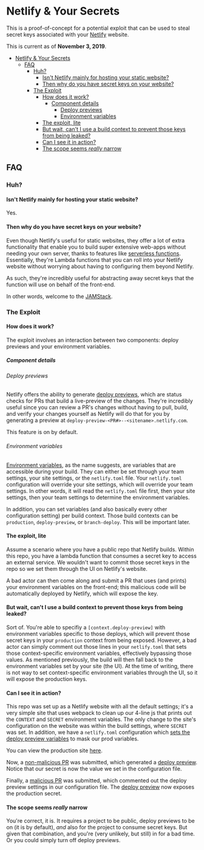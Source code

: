# Netlify & Your Secrets

This is a proof-of-concept for a potential exploit that can be used to steal secret keys associated with your [Netlify](https://www.netlify.com/) website.

This is current as of **November 3, 2019**.

- [Netlify & Your Secrets](#netlify--your-secrets)
  - [FAQ](#faq)
    - [Huh?](#huh)
      - [Isn't Netlify mainly for hosting your static website?](#isnt-netlify-mainly-for-hosting-your-static-website)
      - [Then why do you have secret keys on your website?](#then-why-do-you-have-secret-keys-on-your-website)
    - [The Exploit](#the-exploit)
      - [How does it work?](#how-does-it-work)
        - [Component details](#component-details)
          - [Deploy previews](#deploy-previews)
          - [Environment variables](#environment-variables)
      - [The exploit, lite](#the-exploit-lite)
      - [But wait, can't I use a build context to prevent those keys from being leaked?](#but-wait-cant-i-use-a-build-context-to-prevent-those-keys-from-being-leaked)
      - [Can I see it in action?](#can-i-see-it-in-action)
      - [The scope seems *really* narrow](#the-scope-seems-really-narrow)

## FAQ

### Huh?

#### Isn't Netlify mainly for hosting your static website?

Yes.

#### Then why do you have secret keys on your website?

Even though Netlify's useful for static websites, they offer a lot of extra functionality that enable you to build super extensive web-apps without needing your own server, thanks to features like [serverless functions](https://docs.netlify.com/functions/overview/). Essentially, they're Lambda functions that you can roll into your Netlify website without worrying about having to configuring them beyond Netlify.

As such, they're incredibly useful for abstracting away secret keys that the function will use on behalf of the front-end.

In other words, welcome to the [JAMStack](https://jamstack.org/).

### The Exploit 

#### How does it work? 

The exploit involves an interaction between two components: deploy previews and your environment variables.

##### Component details

###### Deploy previews

Netlify offers the ability to generate [deploy previews](https://www.netlify.com/blog/2016/07/20/introducing-deploy-previews-in-netlify/), which are status checks for PRs that build a live-preview of the changes. They're incredibly useful since you can review a PR's changes without having to pull, build, and verify your changes yourself as Netlify will do that for you by generating a preview at `deploy-preview-<PR#>--<sitename>.netlify.com`.

This feature is on by default. 

###### Environment variables

[Environment variables](https://docs.netlify.com/configure-builds/environment-variables/), as the name suggests, are variables that are accessible during your build. They can either be set through your team settings, your site settings, or the `netlify.toml` file. Your `netlify.toml` configuration will override your site settings, which will override your team settings. In other words, it will read the `netlify.toml` file first, then your site settings, then your team settings to determine the environment variables.

In addition, you can set variables (and also basically every other configuration setting) per build context. Those build contexts can be `production`, `deploy-preview`, or `branch-deploy`. This will be important later. 

#### The exploit, lite

Assume a scenario where you have a public repo that Netlify builds. Within this repo, you have a lambda function that consumes a secret key to access an external service. We wouldn't want to commit those secret keys in the repo so we set them through the UI on Netlify's website. 

A bad actor can then come along and submit a PR that uses (and prints) your environment variables on the front-end; this malicious code will be automatically deployed by Netlify, which will expose the key. 

#### But wait, can't I use a build context to prevent those keys from being leaked? 

Sort of. You're able to specifiy a `[context.deploy-preview]` with environment variables specific to those deploys, which will prevent those secret keys in your `production` context from being exposed. However, a bad actor can simply comment out those lines in your `netlify.toml` that sets those context-specific environment variables, effectively bypassing those values. As mentioned previously, the build will then fall back to the environment variables set by your site (the UI). At the time of writing, there is not way to set context-specific environment variables through the UI, so it will expose the production keys. 

#### Can I see it in action?

This repo was set up as a Netlify website with all the default settings; it's a very simple site that uses webpack to clean up our 4-line js that prints out the `CONTEXT` and `SECRET` environment variables. The only change to the site's configuration on the website was within the build settings, where `SECRET` was set. In addition, we have a `netlify.toml` configuration which [sets the deploy preview variables](https://github.com/lcfyi/netlify-env-poc/blob/master/netlify.toml#L9) to mask our prod variables. 

You can view the production site [here](https://focused-wozniak-a06361.netlify.com/).

Now, a [non-malicious PR](https://github.com/lcfyi/netlify-env-poc/pull/1) was submitted, which generated a [deploy preview](https://deploy-preview-1--focused-wozniak-a06361.netlify.com/). Notice that our secret is now the value we set in the configuration file.

Finally, a [malicious PR](https://github.com/lcfyi/netlify-env-poc/pull/2) was submitted, which commented out the deploy preview settings in our configuration file. The [deploy preview](https://deploy-preview-2--focused-wozniak-a06361.netlify.com/) now exposes the production secret.


#### The scope seems *really* narrow

You're correct, it is. It requires a project to be public, deploy previews to be on (it is by default), *and* also for the project to consume secret keys. But given that combination, and you're (very unlikely, but still) in for a bad time. Or you could simply turn off deploy previews. 
